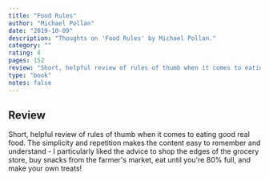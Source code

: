 ```yaml
---
title: "Food Rules"
author: "Michael Pollan"
date: "2019-10-09"
description: "Thoughts on 'Food Rules' by Michael Pollan."
category: ""
rating: 4
pages: 152
review: "Short, helpful review of rules of thumb when it comes to eating good real food. The simplicity and repetition makes the content easy to remember and understand - I particularly liked the advice to shop the edges of the grocery store, buy snacks from the farmer's market, eat until you're 80% full, and make your own treats!"
type: "book"
notes: false
---
```


## Review

Short, helpful review of rules of thumb when it comes to eating good real food. The simplicity and repetition makes the content easy to remember and understand - I particularly liked the advice to shop the edges of the grocery store, buy snacks from the farmer's market, eat until you're 80% full, and make your own treats!
